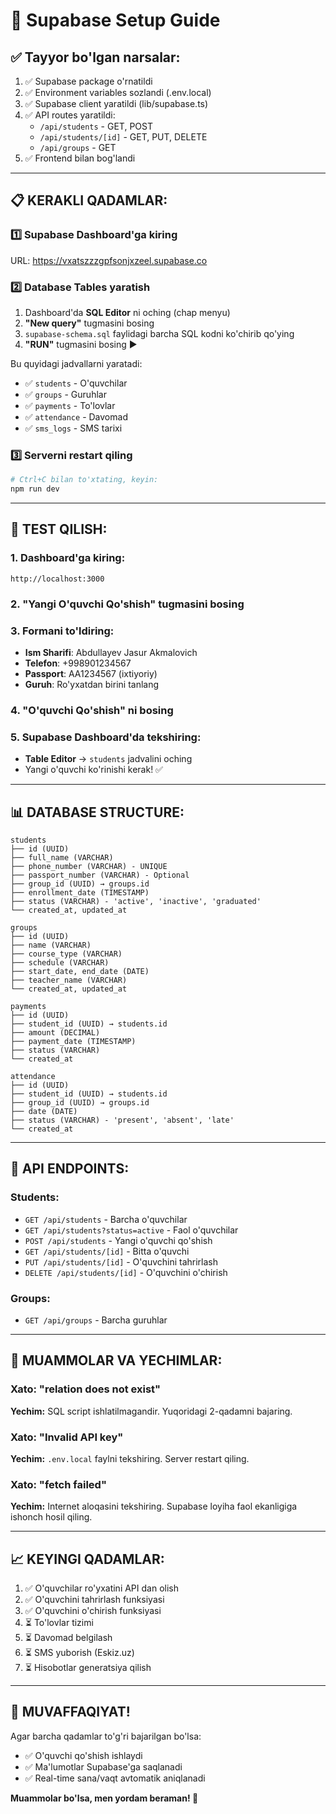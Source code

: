 # 🚀 Supabase Setup Guide

## ✅ Tayyor bo'lgan narsalar:

1. ✅ Supabase package o'rnatildi
2. ✅ Environment variables sozlandi (.env.local)
3. ✅ Supabase client yaratildi (lib/supabase.ts)
4. ✅ API routes yaratildi:
   - `/api/students` - GET, POST
   - `/api/students/[id]` - GET, PUT, DELETE
   - `/api/groups` - GET
5. ✅ Frontend bilan bog'landi

---

## 📋 KERAKLI QADAMLAR:

### 1️⃣ **Supabase Dashboard'ga kiring**

URL: https://vxatszzzgpfsonjxzeel.supabase.co

### 2️⃣ **Database Tables yaratish**

1. Dashboard'da **SQL Editor** ni oching (chap menyu)
2. **"New query"** tugmasini bosing
3. `supabase-schema.sql` faylidagi barcha SQL kodni ko'chirib qo'ying
4. **"RUN"** tugmasini bosing ▶️

Bu quyidagi jadvallarni yaratadi:
- ✅ `students` - O'quvchilar
- ✅ `groups` - Guruhlar
- ✅ `payments` - To'lovlar
- ✅ `attendance` - Davomad
- ✅ `sms_logs` - SMS tarixi

### 3️⃣ **Serverni restart qiling**

```bash
# Ctrl+C bilan to'xtating, keyin:
npm run dev
```

---

## 🧪 TEST QILISH:

### 1. Dashboard'ga kiring:
```
http://localhost:3000
```

### 2. "Yangi O'quvchi Qo'shish" tugmasini bosing

### 3. Formani to'ldiring:
- **Ism Sharifi**: Abdullayev Jasur Akmalovich
- **Telefon**: +998901234567
- **Passport**: AA1234567 (ixtiyoriy)
- **Guruh**: Ro'yxatdan birini tanlang

### 4. "O'quvchi Qo'shish" ni bosing

### 5. Supabase Dashboard'da tekshiring:
- **Table Editor** → `students` jadvalini oching
- Yangi o'quvchi ko'rinishi kerak! ✅

---

## 📊 DATABASE STRUCTURE:

```
students
├── id (UUID)
├── full_name (VARCHAR)
├── phone_number (VARCHAR) - UNIQUE
├── passport_number (VARCHAR) - Optional
├── group_id (UUID) → groups.id
├── enrollment_date (TIMESTAMP)
├── status (VARCHAR) - 'active', 'inactive', 'graduated'
└── created_at, updated_at

groups
├── id (UUID)
├── name (VARCHAR)
├── course_type (VARCHAR)
├── schedule (VARCHAR)
├── start_date, end_date (DATE)
├── teacher_name (VARCHAR)
└── created_at, updated_at

payments
├── id (UUID)
├── student_id (UUID) → students.id
├── amount (DECIMAL)
├── payment_date (TIMESTAMP)
├── status (VARCHAR)
└── created_at

attendance
├── id (UUID)
├── student_id (UUID) → students.id
├── group_id (UUID) → groups.id
├── date (DATE)
├── status (VARCHAR) - 'present', 'absent', 'late'
└── created_at
```

---

## 🔧 API ENDPOINTS:

### Students:
- `GET /api/students` - Barcha o'quvchilar
- `GET /api/students?status=active` - Faol o'quvchilar
- `POST /api/students` - Yangi o'quvchi qo'shish
- `GET /api/students/[id]` - Bitta o'quvchi
- `PUT /api/students/[id]` - O'quvchini tahrirlash
- `DELETE /api/students/[id]` - O'quvchini o'chirish

### Groups:
- `GET /api/groups` - Barcha guruhlar

---

## 🐛 MUAMMOLAR VA YECHIMLAR:

### Xato: "relation does not exist"
**Yechim:** SQL script ishlatilmagandir. Yuqoridagi 2-qadamni bajaring.

### Xato: "Invalid API key"
**Yechim:** `.env.local` faylni tekshiring. Server restart qiling.

### Xato: "fetch failed"
**Yechim:** Internet aloqasini tekshiring. Supabase loyiha faol ekanligiga ishonch hosil qiling.

---

## 📈 KEYINGI QADAMLAR:

1. ✅ O'quvchilar ro'yxatini API dan olish
2. ✅ O'quvchini tahrirlash funksiyasi
3. ✅ O'quvchini o'chirish funksiyasi
4. ⏳ To'lovlar tizimi
5. ⏳ Davomad belgilash
6. ⏳ SMS yuborish (Eskiz.uz)
7. ⏳ Hisobotlar generatsiya qilish

---

## 🎉 MUVAFFAQIYAT!

Agar barcha qadamlar to'g'ri bajarilgan bo'lsa:
- ✅ O'quvchi qo'shish ishlaydi
- ✅ Ma'lumotlar Supabase'ga saqlanadi
- ✅ Real-time sana/vaqt avtomatik aniqlanadi

**Muammolar bo'lsa, men yordam beraman! 💪**

